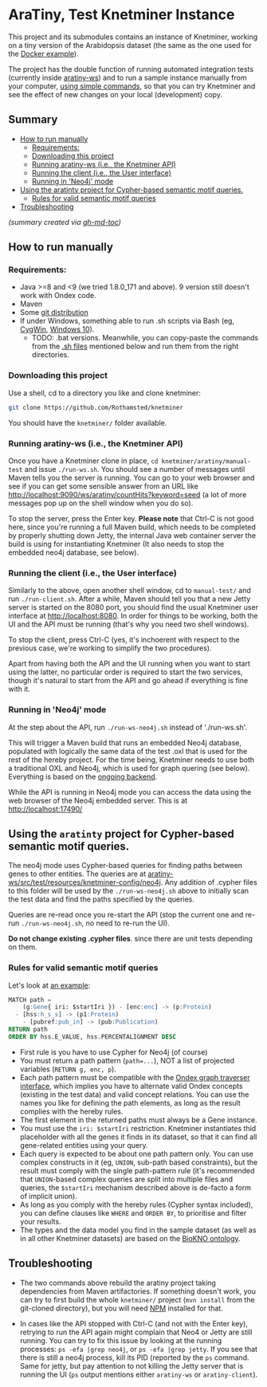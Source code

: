 # AraTiny, Test Knetminer Instance

This project and its submodules contains an instance of Knetminer, working on a tiny version of the Arabidopsis 
dataset (the same as the one used for the [Docker example](/Rothamsted/knetminer/tree/master/common/quickstart)).

The project has the double function of running automated integration tests (currently inside [aratiny-ws](aratiny-ws))
and to run a sample instance manually from your computer, [using simple commands](manual-test), so that you can try
Knetminer and see the effect of new changes on your local (development) copy.

## Summary

* [How to run manually](#how-to-run-manually)
  * [Requirements:](#requirements)
  * [Downloading this project](#downloading-this-project)
  * [Running aratiny\-ws (i\.e\., the Knetminer API)](#running-aratiny-ws-ie-the-knetminer-api)
  * [Running the client (i\.e\., the User interface)](#running-the-client-ie-the-user-interface)
  * [Running in 'Neo4j' mode](#running-in-neo4j-mode)
* [Using the aratinty project for Cypher\-based semantic motif queries\.](#using-the-aratinty-project-for-cypher-based-semantic-motif-queries)
  * [Rules for valid semantic motif queries](#rules-for-valid-semantic-motif-queries)
* [Troubleshooting](#troubleshooting)

*(summary created via [gh-md-toc](https://github.com/ekalinin/github-markdown-toc.go))*


## How to run manually


### Requirements:

  * Java >=8 and <9 (we tried 1.8.0_171 and above). 9 version still doesn't work with Ondex code.
  * Maven
  * Some [git distribution](https://git-scm.com/downloads)
  * If under Windows, something able to run .sh scripts via Bash (eg, 
  [CygWin](https://www.cygwin.com/), [Windows 10](https://itsfoss.com/install-bash-on-windows/)). 
    * TODO: .bat versions. Meanwhile, you can copy-paste the commands from the [.sh files](manual-test) mentioned below
		and run them from the right directories.


### Downloading this project

Use a shell, cd to a directory you like and clone knetminer:

```bash
git clone https://github.com/Rothamsted/knetminer
```

You should have the `knetminer/` folder available.


### Running aratiny-ws (i.e., the Knetminer API)

Once you have a Knetminer clone in place, `cd knetminer/aratiny/manual-test` and issue `./run-ws.sh`. You should see
a number of messages until Maven tells you the server is running. You can go to your web browser and see if you can get
some sensible answer from an URL like <http://localhost:9090/ws/aratiny/countHits?keyword=seed> (a lot of more messages
pop up on the shell window when you do so).

To stop the server, press the Enter key. **Please note** that Ctrl-C is not good here, since you're running a full Maven 
build, which needs to be completed by properly shutting down Jetty, the internal Java web container server the build is 
using for instantiating Knetminer (It also needs to stop the embedded neo4j database, see below).


### Running the client (i.e., the User interface)

Similarly to the above, open another shell window, cd to `manual-test/` and run `./run-client.sh`. After a while, Maven
should tell you that a new Jetty server is started on the 8080 port, you should find the usual Knetminer user
interface at <http://localhost:8080>. In order for things to be working, both the UI and the API must be running 
(that's why you need two shell windows).

To stop the client, press Ctrl-C (yes, it's inchoerent with respect to the previous case, we're working to simplify the
two procedures).

Apart from having both the API and the UI running when you want to start using the latter, no particular order is 
required to start the two services, though it's natural to start from the API and go ahead if everything is fine
with it.


### Running in 'Neo4j' mode

At the step about the API, run `./run-ws-neo4j.sh` instead of './run-ws.sh'. 

This will trigger a Maven build that runs
an embedded Neo4j database, populated with logically the same data of the test .oxl that is used for the rest of the 
hereby project. For the time being, Knetminer needs to use both a traditional OXL and Neo4j, which is used for 
graph quering (see below). Everything is based on the [ongoing backend](https://github.com/Rothamsted/knetminer-backend).


While the API is running in Neo4j mode you can access the data using the web browser of the Neo4j embedded server. This
is at <http://localhost:17490/>  


## Using the `aratinty` project for Cypher-based semantic motif queries.

The neo4j mode uses Cypher-based queries for finding paths between genes to other entities. The queries are
at [aratiny-ws/src/test/resources/knetminer-config/neo4j](aratiny-ws/src/test/resources/knetminer-config/neo4j). Any
addition of .cypher files to this folder will be used by the `./run-ws-neo4j.sh` above to initially scan the 
test data and find the paths specified by the queries.

Queries are re-read once you re-start the API (stop the current one and re-run `./run-ws-neo4j.sh`, no need to re-run the
UI).

**Do not change existing .cypher files**. since there are unit tests depending on them.


### Rules for valid semantic motif queries 

Let's look at [an example](aratiny-ws/src/test/resources/knetminer-config/neo4j/simple-protein-publication.cypher):

```sql
MATCH path =  
	(g:Gene{ iri: $startIri }) - [enc:enc] -> (p:Protein)
  - [hss:h_s_s] -> (p1:Protein)
	- [pubref:pub_in] -> (pub:Publication)
RETURN path
ORDER BY hss.E_VALUE, hss.PERCENTALIGNMENT DESC
```

  * First rule is you have to use Cypher for Neo4j (of course)
  * You must return a path pattern (`path=...`), NOT a list of projected variables (`RETURN g, enc, p`).
  * Each path pattern must be compatible with the [Ondex graph traverser interface](https://github.com/Rothamsted/ondex-base/blob/master/core/algorithms/src/main/java/net/sourceforge/ondex/algorithm/graphquery/AbstractGraphTraverser.java), 
  which implies you have to alternate valid Ondex concepts (existing in the test data) and valid concept relations.
  You can use the names you like for defining the path elements, as long as the result complies with the hereby rules.
  * The first element in the returned paths must always be a Gene instance.
  * You must use the `iri: $startIri` restriction. Knetminer instantiates thid placeholder with all the genes it finds in 
  its dataset, so that it can find all gene-related entities using your query.
  * Each query is expected to be about one path pattern only. You can use complex constructs in it (eg, `UNION`, sub-path
  based constraints), but the result must comply with the single path-pattern rule (it's recommended that `UNION`-based
  complex queries are split into multiple files and queries, the `$startIri` mechanism described above is de-facto a form
	of implicit union).
  * As long as you comply with the hereby rules (Cypher syntax included), you can define clauses like `WHERE` and 
`ORDER BY`, to prioritise and filter your results.
  * The types and the data model you find in the sample dataset (as well as in all other Knetminer datasets) are based
  on the [BioKNO ontology](https://github.com/Rothamsted/bioknet-onto).
  
  
## Troubleshooting
  
  * The two commands above rebuild the aratiny project taking dependencies from Maven artifactories. If something doesn't
work, you can try to first build the whole `knetminer/` project (`mvn install` from the git-cloned directory), but you
will need [NPM](https://www.npmjs.com/) installed for that.

  * In cases like the API stopped with Ctrl-C (and not with the Enter key), retrying to run the API again might complain 
that Neo4 or Jetty are still running. You can try to fix this issue by looking at the running processes: 
`ps -efa |grep neo4j`, or `ps -efa |grep jetty`. If you see that there is still a neo4j process, kill its PID (reported
by the `ps` command. Same for jetty, but pay attention to not killing the Jetty server that is running the UI 
(`ps` output mentions either `aratiny-ws` or `aratiny-client`).
